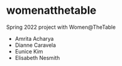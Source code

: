 # womenatthetable
Spring 2022 project with Women@TheTable


- Amrita Acharya
- Dianne Caravela
- Eunice Kim
- Elisabeth Nesmith

